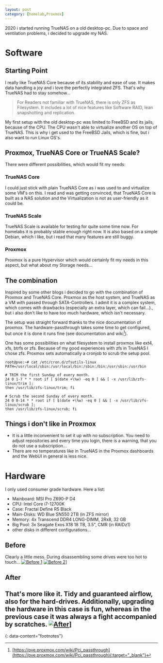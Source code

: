 ```yaml
---
layout: post
category: [homelab,Proxmox]
---
```


2020 i started running TrueNAS on a old desktop-pc. Due to space and ventilation
problems, i decided to upgrade my NAS.

# Software

## Starting Point

I really like TrueNAS Core because of its stability and ease of use. It makes data
handling a joy and i love the perfectly integrated ZFS. That's why TrueNAS had to stay
somehow...

> For Readers not familiar with TrueNAS, there is only ZFS as Filesystem. It includes 
> a lot of nice features like Software RAID, lean snapshotting and replication.

My first setup with the old desktop-pc was limited to FreeBSD and its jails, 
because of the CPU. The CPU wasn't able to virtualize another OS on top of TrueNAS.
This is why i get used to the FreeBSD Jails, which is fine, but i also want to run
Linux OS's.

## Proxmox, TrueNAS Core or TrueNAS Scale?

There were different possibilities, which would fit my needs:

### TrueNAS Core
I could just stick with plain TrueNAS Core as i was used to and virtualize some VM's
on this. I read and was getting convinced, that TrueNAS Core is built as a NAS solution
and the Virtualization is not as user-friendly as it could be.

### TrueNAS Scale
TrueNAS Scale is available for testing for quite some time now. For homelabs it is 
probably stable enough right now. It is also based on a simple Debian, which i like,
but i read that many features are still buggy.

### Proxmox
Proxmox is a pure Hypervisor which would certainly fit my needs in this aspect, but
what about my Storage needs...

## The combination
Inspired by some other blogs i decided to go with the combination of Proxmox and
TrueNAS Core. Proxmox as the host system, and TrueNAS as a VM with passed through
SATA-Controllers. I admit it is a complex system, which comes with drawbacks 
(especially an extra layer, which can fail...)., but i also don't like to have too
much hardware, which isn't necessary.

The setup was straight forward thanks to the nice documentation of proxmox. The 
hardware-passthrough takes some time to get configured, but once it is done it runs
fine (see documentation and wiki[^1]).

One has some possibilities on what filesystem to install proxmox like ext4, xfs, btrfs
or zfs. Because of my good experiences with zfs in TrueNAS I chose zfs. Proxmox sets
automatically a cronjob to scrub the setup pool.

    root@pve:~# cat /etc/cron.d/zfsutils-linux
    PATH=/usr/local/sbin:/usr/local/bin:/sbin:/bin:/usr/sbin:/usr/bin
    
    # TRIM the first Sunday of every month.
    24 0 1-7 * * root if [ $(date +\%w) -eq 0 ] && [ -x /usr/lib/zfs-linux/trim ];
    then /usr/lib/zfs-linux/trim; fi
    
    # Scrub the second Sunday of every month.
    24 0 8-14 * * root if [ $(date +\%w) -eq 0 ] && [ -x /usr/lib/zfs-linux/scrub ]; 
    then /usr/lib/zfs-linux/scrub; fi


## Things i don't like in Proxmox
* It is a little inconvenient to set it up with no subscription. You need to adjust
repositories and every time you login, there is a warning, that you do not use
a subscription...
* There are no temperatures like in TrueNAS in the Proxmox dashboards and the WebUI
in general is less nice.

# Hardware
I only used consumer grade hardware. Here a list:
* Mainboard: MSI Pro Z690-P D4
* CPU: Intel Core i7-12700K
* Case: Fractal Define R5 Black
* Main-Disks: WD Blue SN550 2TB (in ZFS mirror)
* Memory: 4x Transcend DDR4 LONG-DIMM, 2Rx8, 32 GB
* Big Pool: 3x Seagate Exos X18 18 TB, 3.5", CMR (in RAIDz1)
* other disks in different configurations...

## Before
Clearly a little mess. During disassembling some drives were too hot to touch...
[![Before 1](/assets/images/before1.JPG)](/assets/images/before1.JPG)
[![Before 2](/assets/images/before2.JPG)](/assets/images/before2.JPG)]
## After
That's more like it. Tidy and guaranteed airflow, also for the hard-drives. Additionally,
upgrading the hardware in this case is fun, whereas in the previous case it was always
a fight accompanied by scratches.
[![After](/assets/images/after.JPG)](/assets/images/after.JPG)]
---
{: data-content="footnotes"}

[^1]: [https://pve.proxmox.com/wiki/Pci_passthrough](https://pve.proxmox.com/wiki/Pci_passthrough){:target="_blank"}
